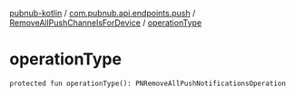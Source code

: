 [pubnub-kotlin](../../index.md) / [com.pubnub.api.endpoints.push](../index.md) / [RemoveAllPushChannelsForDevice](index.md) / [operationType](./operation-type.md)

# operationType

`protected fun operationType(): PNRemoveAllPushNotificationsOperation`